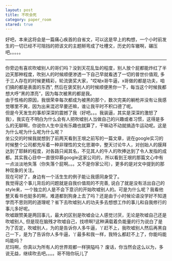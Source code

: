 ```yaml
---
layout: post
title: 不吹会死
category: paper_room
stared: true
---
```


好吧，本来这将会是一篇痛心疾首的自省文，可以这是早上的构想，一个小时前发生的一切已经不可阻挡的把该文的主题掰弯成了吐槽文，历史的车辙啊，碾压吧。。。。。  

---
你旁边有喜欢吹嘘别人的哥们吗？没到天花乱坠的程度，别人放个屁都能炸红了半边天那种程度，吹别人的时候顺便渗透一下自己早就看透了一切的普世价值观, 多于三人存在的时候更精彩，轮流褒奖大家，"哎呦x哥牛逼，x哥做的都是功夫，咱们搞的都是表面的东西", 然后在褒奖别人的时候顺便黑你一下，每当这个时候我都想大呼“黑的漂亮”，因为每次被黑的都是我。  
由于性格的原因，我很荣幸每次都成为被黑的那个，数次完美的躺枪并没有让我感觉哪里不爽，因为出来混迟早要还嘛，谁让我平时不积口德了呢。  
但是今天发生的事却深深的震撼了我（好吧。。。我装逼，其实是深深的激怒了我），我实在不明白为什么会有人把吹嘘别人当做自己的兴趣或者习惯，这得是多么的无聊啊，你说你人生中没有乐趣也就算了，干嘛动不动就搞造牛运动呢。这是为什么呢为什么呢为什么呢？  
坐公交的时候我就想到了前两天看到王垠之前写的一篇文章，说在google实习的时候整个公司都充斥着一种非理性的文化思潮中，整天讨论牛人，对创始人的膜拜达到了耶稣的程度，对各路只闻其名，不见其人的牛人的吹捧达到了令人发指的成都。其实我心目中一直很仰慕google这家公司的，所以看到王垠的那篇文心中有一点淡淡地失落（你失落个屁啊。。。又不是你家公司），更多的是对文中提到的那种现象的关注。  
现在可好了，身边有一个活生生的例子能让我感同身受了。  
我觉得这个事儿背后的问题就是自我价值观的不完善, 说白了就是没有活出自己的style来，一个独立的人是不会下意识的开始吹嘘别人的。可是为什么呢？我看他整天看书也挺多的啊，难道都到狗身上去了吗？还是由于小时候论语没学好不知道学而不思则罔的道理呢？省下去吹嘘别人的功夫多去想想工作的事儿和自我修行的事儿多好呢。  
吹嘘跟赞美是两回事儿，最大的区别是吹嘘会让人感觉讨厌，无论是吹嘘自己还是吹嘘别人, 但是现在脑残才吹嘘自己，找喷啊?这种满载着负能量的行为说白了是为了否定，吹嘘别人，为的是告诉你人多牛逼，丫赶不上，我吹嘘别人然后再黑自己一下，是为了告诉你人多牛逼，丫最多和我一样，我特么都赶不上了，你能吗能吗能吗？  
尼玛啊，你真以为所有人的世界观都一样狭隘吗？ 废话，你当然会这么以为，多说无益，继续吹去吧。。。。哥不陪你玩儿了  
